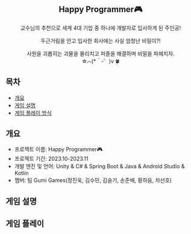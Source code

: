 <div align="center">
<h2>Happy Programmer🎮</h2>
교수님의 추천으로 세계 4대 기업 중 하나에
개발자로 입사하게 된 주인공!

두근거림을 안고 입사한 회사에는
사실 엄청난 비밀이?!

사원을 괴롭히는 괴물을 물리치고 퍼즐을 해결하며 비밀을 파헤치자. <br> ☆⌒(*＾-゜)v 🍀

</div>

## 목차
  - [개요](#개요) 
  - [게임 설명](#게임-설명)
  - [게임 플레이 방식](#게임-플레이-방식)

## 개요
- 프로젝트 이름: Happy Programmer🎮
- 프로젝트 기간: 2023.10-2023.11
- 개발 엔진 및 언어: Unity & C# & Spring Boot  & Java & Android Studio & Kotlin
- 멤버: 팀 Gumi Games(정진욱, 김수민, 김슬기, 손준배, 황하음, 차선호)

## 게임 설명

## 게임 플레이
